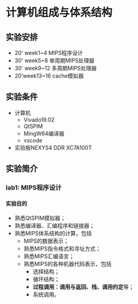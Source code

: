 # 计算机组成与体系结构

## 实验安排

* 20' week1~4 MIPS程序设计
* 30' week5~8 单周期MIPS处理器
* 30' week9~12 多周期MIPS处理器
* 20'week13~16 cache模拟器

## 实验条件

* 计算机
  * Vivado19.02
  * QtSPIM
  * MingW64编译器
  * vscode
* 实验板NEXYS4 DDR XC7A100T

## 实验简介

### lab1: MIPS程序设计

#### 实验目的

* 熟悉QtSPIM模拟器；
* 熟悉编译器、汇编程序和链接器；
* 熟悉MIPS体系结构的计算，包括
  * MIPS的数据表示；
  * 熟悉MIPS指令格式和寻址方式；
  * 熟悉MIPS汇编语言；
  * 熟悉MIPS的各种机器代码表示，包括
    * 选择结构；
    * 循环结构；
    * **过程调用：调用与返回、栈、调用约定**等；
    * 系统调用。
